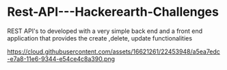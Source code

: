 # Rest-API---Hackerearth-Challenges
REST API's to developed with a very simple back end and a front end application that provides the create ,delete, update functionalities

https://cloud.githubusercontent.com/assets/16621261/22453948/a5ea7edc-e7a8-11e6-9344-e54ce4c8a390.png
